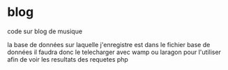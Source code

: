 # blog
code sur blog de musique

la base de données sur laquelle j'enregistre est dans le fichier base de données il faudra donc le
telecharger avec wamp ou laragon pour l'utiliser afin de voir les resultats des requetes php
